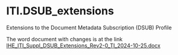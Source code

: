 # ITI.DSUB_extensions
Extensions to the Document Metadata Subscription (DSUB)  Profile

The word document with changes is at the link [IHE_ITI_Suppl_DSUB_Extensions_Rev2-0_TI_2024-10-25.docx ](https://github.com/IHE/ITI.DSUB_extensions)


